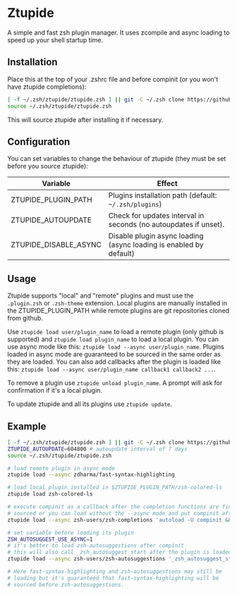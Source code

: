 # Ztupide

A simple and fast zsh plugin manager. It uses zcompile and async loading to speed up your shell startup time.

## Installation

Place this at the top of your .zshrc file and before compinit (or you won't have ztupide completions):

```zsh
[ -f ~/.zsh/ztupide/ztupide.zsh ] || git -C ~/.zsh clone https://github.com/mpostaire/ztupide
source ~/.zsh/ztupide/ztupide.zsh
```
This will source ztupide after installing it if necessary.

## Configuration

You can set variables to change the behaviour of ztupide (they must be set before you source ztupide):

| Variable | Effect |
|-|-|
| ZTUPIDE_PLUGIN_PATH | Plugins installation path (default: `~/.zsh/plugins`) |
| ZTUPIDE_AUTOUPDATE  | Check for updates interval in seconds (no autoupdates if unset). |
| ZTUPIDE_DISABLE_ASYNC | Disable plugin async loading (async loading is enabled by default) |

## Usage

Ztupide supports "local" and "remote" plugins and must use the `.plugin.zsh` or `.zsh-theme` extension. Local plugins are manually installed in the ZTUPIDE_PLUGIN_PATH while remote plugins are git repositories cloned from github.

Use `ztupide load user/plugin_name` to load a remote plugin (only github is supported) and `ztupide load plugin_name` to load a local plugin. You can use async mode like this: `ztupide load --async user/plugin_name`. Plugins loaded in async mode are guaranteed to be sourced in the same order as they are loaded. You can also add callbacks after the plugin is loaded like this: `ztupide load --async user/plugin_name callback1 callback2 ...`.

To remove a plugin use `ztupide unload plugin_name`. A prompt will ask for confirmation if it's a local plugin.

To update ztupide and all its plugins use `ztupide update`.

## Example

```bash
[ -f ~/.zsh/ztupide/ztupide.zsh ] || git -C ~/.zsh clone https://github.com/mpostaire/ztupide.git
ZTUPIDE_AUTOUPDATE=604800 # autoupdate interval of 7 days
source ~/.zsh/ztupide/ztupide.zsh

# load remote plugin in async mode
ztupide load --async zdharma/fast-syntax-highlighting

# load local plugin installed in $ZTUPIDE_PLUGIN_PATH/zsh-colored-ls
ztupide load zsh-colored-ls

# execute compinit as a callback after the completion functions are finished being
# sourced or you can load without the --async mode and put compinit after this line
ztupide load --async zsh-users/zsh-completions 'autoload -U compinit && compinit'

# set variable before loading its plugin
ZSH_AUTOSUGGEST_USE_ASYNC=1
# it's better to load zsh-autosuggestions after compinit
# this will also call _zsh_autosuggest_start after the plugin is loaded.
ztupide load --async zsh-users/zsh-autosuggestions '_zsh_autosuggest_start'

# Here fast-syntax-highlighting and zsh-autosuggestions may still be
# loading but it's guaranteed that fast-syntax-highlighting will be
# sourced before zsh-autosuggestions.
```
